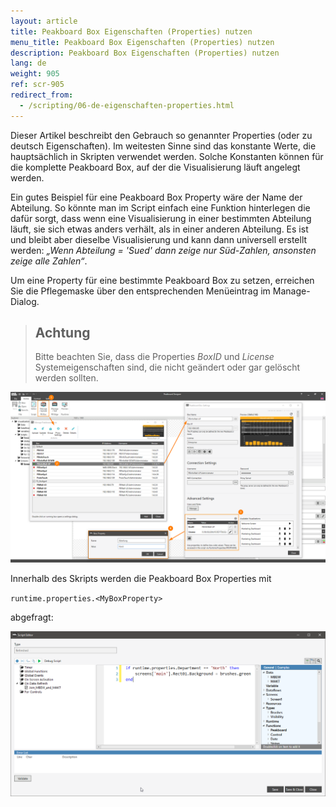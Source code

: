 ```yaml
---
layout: article
title: Peakboard Box Eigenschaften (Properties) nutzen
menu_title: Peakboard Box Eigenschaften (Properties) nutzen
description: Peakboard Box Eigenschaften (Properties) nutzen
lang: de
weight: 905
ref: scr-905
redirect_from:
  - /scripting/06-de-eigenschaften-properties.html
---
```

Dieser Artikel beschreibt den Gebrauch so genannter Properties (oder zu deutsch Eigenschaften). Im weitesten Sinne sind das konstante Werte, die hauptsächlich in Skripten verwendet werden. Solche Konstanten können  für die komplette Peakboard Box, auf der die Visualisierung läuft angelegt werden.

Ein gutes Beispiel für eine Peakboard Box Property wäre der Name der Abteilung. So könnte man im Script einfach eine Funktion hinterlegen die dafür sorgt, dass wenn eine Visualisierung in einer bestimmten Abteilung läuft, sie sich etwas anders verhält, als in einer anderen Abteilung. Es ist und bleibt aber dieselbe Visualisierung und kann dann universell erstellt werden: *„Wenn Abteilung = 'Sued' dann zeige nur Süd-Zahlen, ansonsten zeige alle Zahlen“*.

Um eine Property für eine bestimmte Peakboard Box zu setzen, erreichen Sie die Pflegemaske über den entsprechenden Menüeintrag im Manage-Dialog. 


> ## Achtung
>
> Bitte beachten Sie, dass die Properties *BoxID* und *License* Systemeigenschaften sind, die nicht geändert oder gar gelöscht werden sollten.


![image_1](/assets/images/scripting/properties/Properties_02.png)

Innerhalb des Skripts werden die Peakboard Box Properties mit

`runtime.properties.<MyBoxProperty>`

abgefragt:

![image_1](/assets/images/scripting/properties/Properties_03.png)
